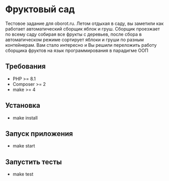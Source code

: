 # Фруктовый сад

Тестовое задание для oborot.ru. Летом отдыхая в саду, вы заметили как работает автоматический сборщик яблок и груш. Сборщик проезжает по всему саду собирая все фрукты с деревьев, после сбора в автоматическом режиме сортирует яблоки и груши по разным контейнерам. Вам стало интересно и Вы решили переложить работу сборщика фруктов на язык программирования в парадигме ООП 

## Требования

- PHP >= 8.1
- Composer >= 2
- make >= 4

## Установка
- make install

## Запуск приложения
- make start

## Запустить тесты
- make test
